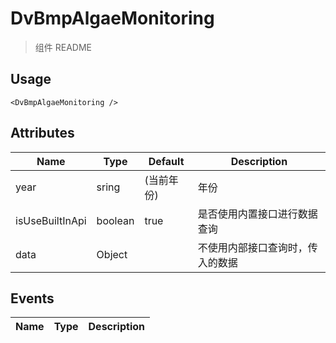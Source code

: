 # DvBmpAlgaeMonitoring 

> 组件 README

## Usage

```vue
<DvBmpAlgaeMonitoring />
```

## Attributes

| Name           | Type   | Default    | Description |
| -------------- | ------ | ---------- | ----------- |
| year           | sring | (当前年份) | 年份        |
| isUseBuiltInApi| boolean | true      | 是否使用内置接口进行数据查询 |
| data           | Object |           | 不使用内部接口查询时，传入的数据 |


## Events

| Name | Type | Description |
| ---- | ---- | ----------- |
